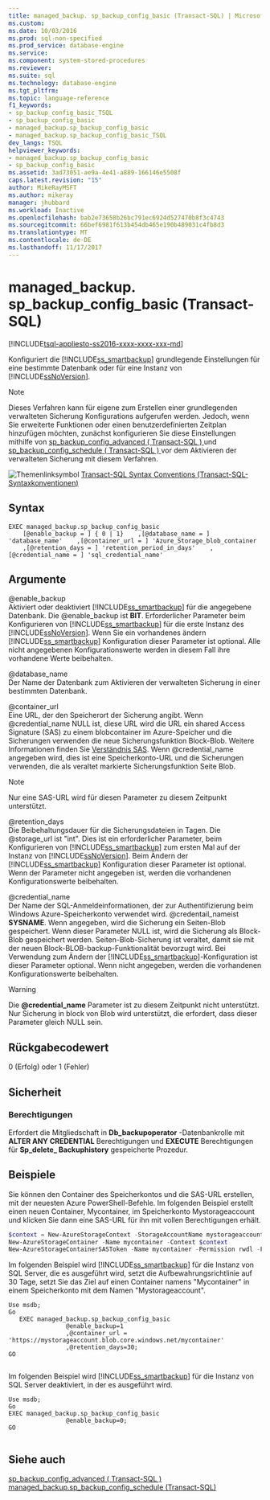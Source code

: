 ```yaml
---
title: managed_backup. sp_backup_config_basic (Transact-SQL) | Microsoft Docs
ms.custom: 
ms.date: 10/03/2016
ms.prod: sql-non-specified
ms.prod_service: database-engine
ms.service: 
ms.component: system-stored-procedures
ms.reviewer: 
ms.suite: sql
ms.technology: database-engine
ms.tgt_pltfrm: 
ms.topic: language-reference
f1_keywords:
- sp_backup_config_basic_TSQL
- sp_backup_config_basic
- managed_backup.sp_backup_config_basic
- managed_backup.sp_backup_config_basic_TSQL
dev_langs: TSQL
helpviewer_keywords:
- managed_backup.sp_backup_config_basic
- sp_backup_config_basic
ms.assetid: 3ad73051-ae9a-4e41-a889-166146e5508f
caps.latest.revision: "15"
author: MikeRayMSFT
ms.author: mikeray
manager: jhubbard
ms.workload: Inactive
ms.openlocfilehash: bab2e73658b26bc791ec6924d527470b8f3c4743
ms.sourcegitcommit: 66bef6981f613b454db465e190b489031c4fb8d3
ms.translationtype: MT
ms.contentlocale: de-DE
ms.lasthandoff: 11/17/2017
---
```

# <a name="managedbackupspbackupconfigbasic-transact-sql"></a>managed_backup. sp_backup_config_basic (Transact-SQL)
[!INCLUDE[tsql-appliesto-ss2016-xxxx-xxxx-xxx-md](../../includes/tsql-appliesto-ss2016-xxxx-xxxx-xxx-md.md)]

  Konfiguriert die [!INCLUDE[ss_smartbackup](../../includes/ss-smartbackup-md.md)] grundlegende Einstellungen für eine bestimmte Datenbank oder für eine Instanz von [!INCLUDE[ssNoVersion](../../includes/ssnoversion-md.md)].  
  
> [!NOTE]  
>  Dieses Verfahren kann für eigene zum Erstellen einer grundlegenden verwalteten Sicherung Konfigurations aufgerufen werden. Jedoch, wenn Sie erweiterte Funktionen oder einen benutzerdefinierten Zeitplan hinzufügen möchten, zunächst konfigurieren Sie diese Einstellungen mithilfe von [sp_backup_config_advanced &#40; Transact-SQL &#41; ](../../relational-databases/system-stored-procedures/managed-backup-sp-backup-config-advanced-transact-sql.md) und [sp_backup_config_schedule &#40; Transact-SQL &#41; ](../../relational-databases/system-stored-procedures/managed-backup-sp-backup-config-schedule-transact-sql.md) vor dem Aktivieren der verwalteten Sicherung mit diesem Verfahren.  
   
 ![Themenlinksymbol](../../database-engine/configure-windows/media/topic-link.gif "Topic link icon") [Transact-SQL Syntax Conventions (Transact-SQL-Syntaxkonventionen)](../../t-sql/language-elements/transact-sql-syntax-conventions-transact-sql.md)  
  
## <a name="syntax"></a>Syntax  
  
```Transact-SQL   
EXEC managed_backup.sp_backup_config_basic  
    [@enable_backup = ] { 0 | 1}    ,[@database_name = ] 'database_name'    ,[@container_url = ] 'Azure_Storage_blob_container  
    ,[@retention_days = ] 'retention_period_in_days'    ,[@credential_name = ] 'sql_credential_name'  
```  
  
##  <a name="Arguments"></a> Argumente  
 @enable_backup  
 Aktiviert oder deaktiviert [!INCLUDE[ss_smartbackup](../../includes/ss-smartbackup-md.md)] für die angegebene Datenbank. Die @enable_backup ist **BIT**. Erforderlicher Parameter beim Konfigurieren von [!INCLUDE[ss_smartbackup](../../includes/ss-smartbackup-md.md)] für die erste Instanz des [!INCLUDE[ssNoVersion](../../includes/ssnoversion-md.md)]. Wenn Sie ein vorhandenes ändern [!INCLUDE[ss_smartbackup](../../includes/ss-smartbackup-md.md)] Konfiguration dieser Parameter ist optional. Alle nicht angegebenen Konfigurationswerte werden in diesem Fall ihre vorhandene Werte beibehalten.  
  
 @database_name  
 Der Name der Datenbank zum Aktivieren der verwalteten Sicherung in einer bestimmten Datenbank.  
  
 @container_url  
 Eine URL, der den Speicherort der Sicherung angibt. Wenn @credential_name NULL ist, diese URL wird die URL ein shared Access Signature (SAS) zu einem blobcontainer im Azure-Speicher und die Sicherungen verwenden die neue Sicherungsfunktion Block-Blob. Weitere Informationen finden Sie [Verständnis SAS](http://azure.microsoft.com/documentation/articles/storage-dotnet-shared-access-signature-part-1/). Wenn @credential_name angegeben wird, dies ist eine Speicherkonto-URL und die Sicherungen verwenden, die als veraltet markierte Sicherungsfunktion Seite Blob.  
  
> [!NOTE]  
>  Nur eine SAS-URL wird für diesen Parameter zu diesem Zeitpunkt unterstützt.  
  
 @retention_days  
 Die Beibehaltungsdauer für die Sicherungsdateien in Tagen. Die @storage_url ist "int". Dies ist ein erforderlicher Parameter, beim Konfigurieren von [!INCLUDE[ss_smartbackup](../../includes/ss-smartbackup-md.md)] zum ersten Mal auf der Instanz von [!INCLUDE[ssNoVersion](../../includes/ssnoversion-md.md)]. Beim Ändern der [!INCLUDE[ss_smartbackup](../../includes/ss-smartbackup-md.md)] Konfiguration dieser Parameter ist optional. Wenn der Parameter nicht angegeben ist, werden die vorhandenen Konfigurationswerte beibehalten.  
  
 @credential_name  
 Der Name der SQL-Anmeldeinformationen, der zur Authentifizierung beim Windows Azure-Speicherkonto verwendet wird. @credentail_nameist **SYSNAME**. Wenn angegeben, wird die Sicherung ein Seiten-Blob gespeichert. Wenn dieser Parameter NULL ist, wird die Sicherung als Block-Blob gespeichert werden. Seiten-Blob-Sicherung ist veraltet, damit sie mit der neuen Block-BLOB-backup-Funktionalität bevorzugt wird. Bei Verwendung zum Ändern der [!INCLUDE[ss_smartbackup](../../includes/ss-smartbackup-md.md)]-Konfiguration ist dieser Parameter optional. Wenn nicht angegeben, werden die vorhandenen Konfigurationswerte beibehalten.  
  
> [!WARNING]  
>  Die  **@credential_name**  Parameter ist zu diesem Zeitpunkt nicht unterstützt. Nur Sicherung in block von Blob wird unterstützt, die erfordert, dass dieser Parameter gleich NULL sein.  
  
## <a name="return-code-value"></a>Rückgabecodewert  
 0 (Erfolg) oder 1 (Fehler)  
  
## <a name="security"></a>Sicherheit  
  
### <a name="permissions"></a>Berechtigungen  
 Erfordert die Mitgliedschaft in **Db_backupoperator** -Datenbankrolle mit **ALTER ANY CREDENTIAL** Berechtigungen und **EXECUTE** Berechtigungen für **Sp_delete_ Backuphistory** gespeicherte Prozedur.  
  
## <a name="examples"></a>Beispiele  
 Sie können den Container des Speicherkontos und die SAS-URL erstellen, mit der neuesten Azure PowerShell-Befehle. Im folgenden Beispiel erstellt einen neuen Container, Mycontainer, im Speicherkonto Mystorageaccount und klicken Sie dann eine SAS-URL für ihn mit vollen Berechtigungen erhält.  
  
```powershell  
$context = New-AzureStorageContext -StorageAccountName mystorageaccount -StorageAccountKey (Get-AzureStorageKey -StorageAccountName mystorageaccount).Primary  
New-AzureStorageContainer -Name mycontainer -Context $context  
New-AzureStorageContainerSASToken -Name mycontainer -Permission rwdl -FullUri -Context $context  
```  
  
 Im folgenden Beispiel wird [!INCLUDE[ss_smartbackup](../../includes/ss-smartbackup-md.md)] für die Instanz von SQL Server, die es ausgeführt wird, setzt die Aufbewahrungsrichtlinie auf 30 Tage, setzt Sie das Ziel auf einen Container namens "Mycontainer" in einem Speicherkonto mit dem Namen "Mystorageaccount".  
  
```Transact-SQL 
Use msdb;  
Go  
   EXEC managed_backup.sp_backup_config_basic  
                @enable_backup=1  
                ,@container_url = 'https://mystorageaccount.blob.core.windows.net/mycontainer'  
                ,@retention_days=30;   
GO  
  
```
  
 Im folgenden Beispiel wird [!INCLUDE[ss_smartbackup](../../includes/ss-smartbackup-md.md)] für die Instanz von SQL Server deaktiviert, in der es ausgeführt wird.  
  
```Transact-SQL  
Use msdb;  
Go  
EXEC managed_backup.sp_backup_config_basic  
                @enable_backup=0;  
GO  
  
```  
  
## <a name="see-also"></a>Siehe auch  
 [sp_backup_config_advanced &#40; Transact-SQL &#41;](../../relational-databases/system-stored-procedures/managed-backup-sp-backup-config-advanced-transact-sql.md)   
 [managed_backup.sp_backup_config_schedule &#40;Transact-SQL&#41;](../../relational-databases/system-stored-procedures/managed-backup-sp-backup-config-schedule-transact-sql.md)  
  
  
